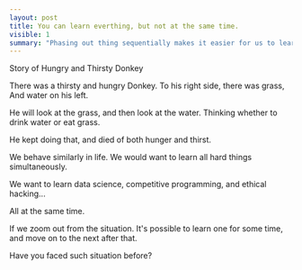 ```yaml
---
layout: post
title: You can learn everthing, but not at the same time. 
visible: 1
summary: "Phasing out thing sequentially makes it easier for us to learn"
---
```


Story of Hungry and Thirsty Donkey

There was a thirsty and hungry Donkey.
To his right side, there was grass,
And water on his left.

He will look at the grass, 
and then look at the water.
Thinking whether to drink water or
eat grass. 

He kept doing that,
and died of both hunger and thirst.

We behave similarly in life.
We would want to learn all hard things simultaneously.

We want to learn data science, 
competitive programming, 
and ethical hacking...

All at the same time.

If we zoom out from the situation.
It's possible to learn one for some time,
and move on to the next after that.

Have you faced such situation before?

